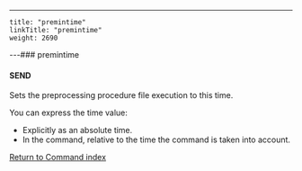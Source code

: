 ---
    title: "premintime"
    linkTitle: "premintime"
    weight: 2690
---### premintime

#### SEND

Sets the preprocessing procedure file execution to this time.

You can express the time value:

- Explicitly
    as an absolute time.
- In
    the command, relative to the time the command is taken into
    account.

[Return to Command index](../../)
